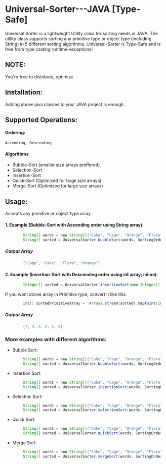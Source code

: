 # Universal-Sorter---JAVA [Type-Safe]
Universal Sorter is a lightweight Utility class for sorting needs in JAVA. The utility class supports sorting any primitive type or object type (including String) in 5 different sorting algorithms. Universal-Sorter is Type-Safe and is free from type casting runtime-exceptions!


## NOTE:
You're free to distribute, optimize.

## Installation:
Adding above java classes to your JAVA project is enough.

## Supported Operations:
#### Ordering:
```
Ascending, Descending
```
#### Algorithms
* Bubble-Sort (smaller size arrays preffered)
* Selection-Sort
* Insertion-Sort
* Quick-Sort (Optimized for large size arrays)
* Merge-Sort (Optimized for large size arrays)

## Usage:
Accepts any primitive or object type array.

#### 1. Example (Bubble-Sort with Ascending order using String array):
```java
        String[] words = new String[]{"Cake", "Cage", "Orange", "Flora"};
        String[] sorted = UniversalSorter.bubbleSort(words, SortingOrder.ASCENDING);
```
##### Output Array
```java
        {"Cage", "Cake", "Flora", "Orange"}
```

#### 2. Example (Insertion-Sort with Descending order using int array; inline):
```java
        Integer[] sorted = UniversalSorter.insertionSort(new Integer[]{3, 7, 1, 2, 0, 4}, SortingOrder.DESCENDING);
```
If you want above array in Primitive type, convert it like this.
```java
        int[] sortedPrimitiveArray =  Arrays.stream(sorted).mapToInt(Integer::intValue).toArray();
```
##### Output Array
```java
        {7, 4, 3, 2, 1, 0}
```

### More examples with different algorithms:

* Bubble Sort:
```java
        String[] words = new String[]{"Cake", "Cage", "Orange", "Flora"};
        String[] sorted = UniversalSorter.bubbleSort(words, SortingOrder.ASCENDING);
```

* Insertion Sort:
```java
        String[] words = new String[]{"Cake", "Cage", "Orange", "Flora"};
        String[] sorted = UniversalSorter.insertionSort(words, SortingOrder.ASCENDING);
```

* Selection Sort:
```java
        String[] words = new String[]{"Cake", "Cage", "Orange", "Flora"};
        String[] sorted = UniversalSorter.selectionSort(words, SortingOrder.ASCENDING);
```

* Quick Sort:
```java
        String[] words = new String[]{"Cake", "Cage", "Orange", "Flora"};
        String[] sorted = UniversalSorter.quickSort(words, SortingOrder.ASCENDING);
```

* Merge Sort:
```java
        String[] words = new String[]{"Cake", "Cage", "Orange", "Flora"};
        String[] sorted = UniversalSorter.mergeSort(words, SortingOrder.ASCENDING);
```
